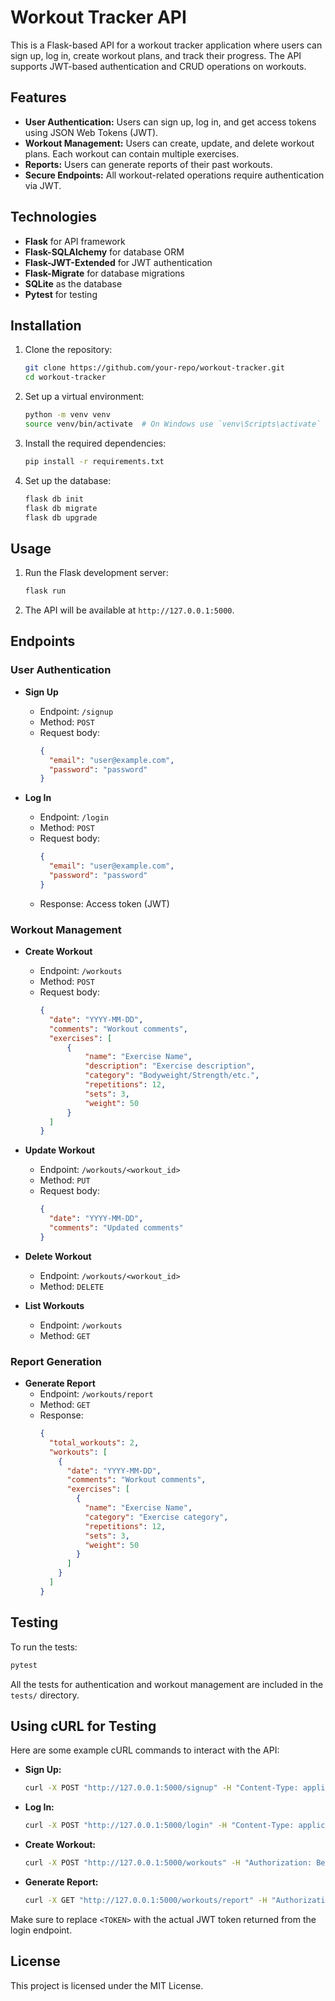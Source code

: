 
# Workout Tracker API

This is a Flask-based API for a workout tracker application where users can sign up, log in, create workout plans, and track their progress. The API supports JWT-based authentication and CRUD operations on workouts.

## Features
- **User Authentication:** Users can sign up, log in, and get access tokens using JSON Web Tokens (JWT).
- **Workout Management:** Users can create, update, and delete workout plans. Each workout can contain multiple exercises.
- **Reports:** Users can generate reports of their past workouts.
- **Secure Endpoints:** All workout-related operations require authentication via JWT.

## Technologies
- **Flask** for API framework
- **Flask-SQLAlchemy** for database ORM
- **Flask-JWT-Extended** for JWT authentication
- **Flask-Migrate** for database migrations
- **SQLite** as the database
- **Pytest** for testing

## Installation

1. Clone the repository:
    ```bash
    git clone https://github.com/your-repo/workout-tracker.git
    cd workout-tracker
    ```

2. Set up a virtual environment:
    ```bash
    python -m venv venv
    source venv/bin/activate  # On Windows use `venv\Scripts\activate`
    ```

3. Install the required dependencies:
    ```bash
    pip install -r requirements.txt
    ```

4. Set up the database:
    ```bash
    flask db init
    flask db migrate
    flask db upgrade
    ```

## Usage

1. Run the Flask development server:
    ```bash
    flask run
    ```

2. The API will be available at `http://127.0.0.1:5000`.

## Endpoints

### User Authentication
- **Sign Up**
    - Endpoint: `/signup`
    - Method: `POST`
    - Request body: 
      ```json
      {
        "email": "user@example.com",
        "password": "password"
      }
      ```

- **Log In**
    - Endpoint: `/login`
    - Method: `POST`
    - Request body: 
      ```json
      {
        "email": "user@example.com",
        "password": "password"
      }
      ```
    - Response: Access token (JWT)

### Workout Management
- **Create Workout**
    - Endpoint: `/workouts`
    - Method: `POST`
    - Request body:
      ```json
      {
        "date": "YYYY-MM-DD",
        "comments": "Workout comments",
        "exercises": [
            {
                "name": "Exercise Name",
                "description": "Exercise description",
                "category": "Bodyweight/Strength/etc.",
                "repetitions": 12,
                "sets": 3,
                "weight": 50
            }
        ]
      }
      ```

- **Update Workout**
    - Endpoint: `/workouts/<workout_id>`
    - Method: `PUT`
    - Request body:
      ```json
      {
        "date": "YYYY-MM-DD",
        "comments": "Updated comments"
      }
      ```

- **Delete Workout**
    - Endpoint: `/workouts/<workout_id>`
    - Method: `DELETE`

- **List Workouts**
    - Endpoint: `/workouts`
    - Method: `GET`

### Report Generation
- **Generate Report**
    - Endpoint: `/workouts/report`
    - Method: `GET`
    - Response: 
      ```json
      {
        "total_workouts": 2,
        "workouts": [
          {
            "date": "YYYY-MM-DD",
            "comments": "Workout comments",
            "exercises": [
              {
                "name": "Exercise Name",
                "category": "Exercise category",
                "repetitions": 12,
                "sets": 3,
                "weight": 50
              }
            ]
          }
        ]
      }
      ```

## Testing

To run the tests:
```bash
pytest
```

All the tests for authentication and workout management are included in the `tests/` directory.

## Using cURL for Testing

Here are some example cURL commands to interact with the API:

- **Sign Up:**
    ```bash
    curl -X POST "http://127.0.0.1:5000/signup" -H "Content-Type: application/json" -d "{"email": "testuser@example.com", "password": "testpassword"}"
    ```

- **Log In:**
    ```bash
    curl -X POST "http://127.0.0.1:5000/login" -H "Content-Type: application/json" -d "{"email": "testuser@example.com", "password": "testpassword"}"
    ```

- **Create Workout:**
    ```bash
    curl -X POST "http://127.0.0.1:5000/workouts" -H "Authorization: Bearer <TOKEN>" -H "Content-Type: application/json" -d "{"date": "2024-10-01", "comments": "Morning workout", "exercises": [{"name": "Push-up", "description": "Chest exercise", "category": "Bodyweight", "repetitions": 15, "sets": 3, "weight": 0}]}"
    ```

- **Generate Report:**
    ```bash
    curl -X GET "http://127.0.0.1:5000/workouts/report" -H "Authorization: Bearer <TOKEN>"
    ```

Make sure to replace `<TOKEN>` with the actual JWT token returned from the login endpoint.

## License

This project is licensed under the MIT License.
